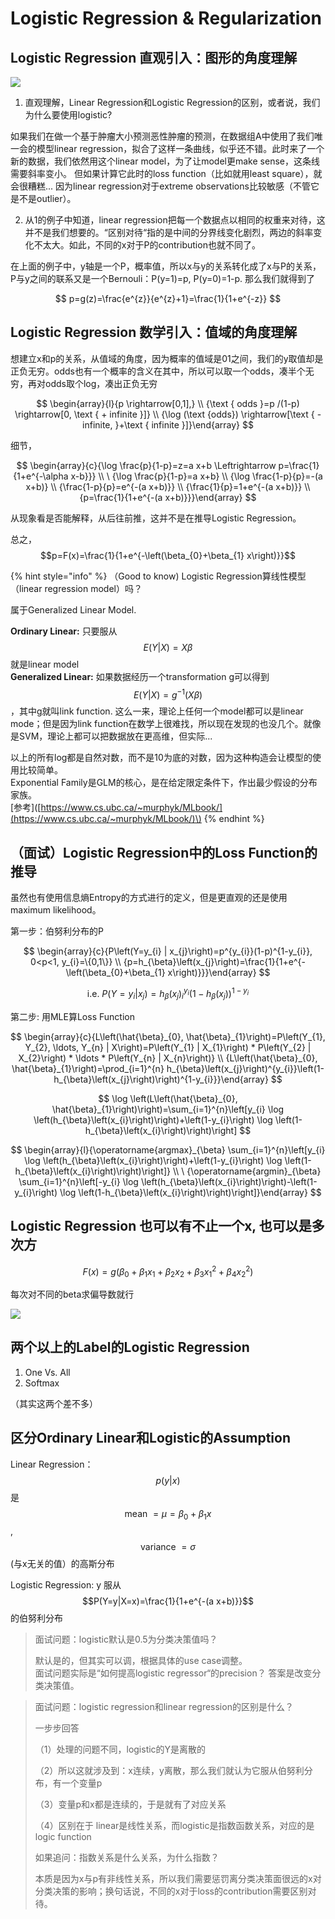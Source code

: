 # Logistic Regression & Regularization

## Logistic Regression 直观引入：图形的角度理解

![](https://cdn.mathpix.com/snip/images/GgRig_wBwKiNUo5H3JkwAPcQb7UD3AxW6cujzjB2Rsk.original.fullsize.png)



1. 直观理解，Linear Regression和Logistic Regression的区别，或者说，我们为什么要使用logistic?

如果我们在做一个基于肿瘤大小预测恶性肿瘤的预测，在数据组A中使用了我们唯一会的模型linear regression，拟合了这样一条曲线，似乎还不错。此时来了一个新的数据，我们依然用这个linear model，为了让model更make sense，这条线需要斜率变小。 但如果计算它此时的loss function（比如就用least square），就会很糟糕...  因为linear regression对于extreme observations比较敏感（不管它是不是outlier）。

2. 从1的例子中知道，linear regression把每一个数据点以相同的权重来对待，这并不是我们想要的。“区别对待“指的是中间的分界线变化剧烈，两边的斜率变化不太大。如此，不同的x对于P的contribution也就不同了。

在上面的例子中，y轴是一个P，概率值，所以x与y的关系转化成了x与P的关系，P与y之间的联系又是一个Bernouli：P\(y=1\)=p, P\(y=0\)=1-p. 那么我们就得到了

$$
p=g(z)=\frac{e^{z}}{e^{z}+1}=\frac{1}{1+e^{-z}}
$$

## Logistic Regression 数学引入：值域的角度理解

想建立x和p的关系，从值域的角度，因为概率的值域是01之间，我们的y取值却是正负无穷。odds也有一个概率的含义在其中，所以可以取一个odds，凑半个无穷，再对odds取个log，凑出正负无穷

$$
\begin{array}{l}{p \rightarrow[0,1],} \\ {\text { odds }=p /(1-p) \rightarrow[0, \text { + infinite }]} \\ {\log (\text {odds}) \rightarrow[\text { -infinite, }+\text { infinite }]}\end{array}
$$

细节，

$$
\begin{array}{c}{\log \frac{p}{1-p}=z=a x+b \Leftrightarrow p=\frac{1}{1+e^{-\alpha x-b}}} \\ 
\
{\log \frac{p}{1-p}=a x+b} \\ {\log \frac{1-p}{p}=-(a x+b)} \\ {\frac{1-p}{p}=e^{-(a x+b)}} \\ {\frac{1}{p}=1+e^{-(a x+b)}} \\ {p=\frac{1}{1+e^{-(a x+b)}}}\end{array}
$$

从现象看是否能解释，从后往前推，这并不是在推导Logistic Regression。

总之， $$p=F(x)=\frac{1}{1+e^{-\left(\beta_{0}+\beta_{1} x\right)}}$$ 

{% hint style="info" %}
（Good to know\) Logistic Regression算线性模型（linear regression model）吗？  
  
属于Generalized Linear Model. 

  
**Ordinary Linear:**  只要服从 $$E(Y | X)=X \beta$$ 就是linear model  
**Generalized Linear:** 如果数据经历一个transformation g可以得到$$E(Y | X)=g^{-1}(X \beta)$$ ，其中g就叫link function. 这么一来，理论上任何一个model都可以是linear mode；但是因为link function在数学上很难找，所以现在发现的也没几个。就像是SVM，理论上都可以把数据放在更高维，但实际... 

以上的所有log都是自然对数，而不是10为底的对数，因为这种构造会让模型的使用比较简单。  
Exponential Family是GLM的核心，是在给定限定条件下，作出最少假设的分布家族。  
\[参考\]\([https://www.cs.ubc.ca/~murphyk/MLbook/](https://www.cs.ubc.ca/~murphyk/MLbook/)\)
{% endhint %}

## （面试）Logistic Regression中的Loss Function的推导

虽然也有使用信息熵Entropy的方式进行的定义，但是更直观的还是使用maximum likelihood。

第一步：伯努利分布的P

$$
\begin{array}{c}{P\left(Y=y_{i} | x_{j}\right)=p^{y_{i}}(1-p)^{1-y_{i}}, 0<p<1, y_{i}=\{0,1\}} \\ 
{p=h_{\beta}\left(x_{j}\right)=\frac{1}{1+e^{-\left(\beta_{0}+\beta_{1} x\right)}}}\end{array}
$$

$$
\text { i.e. } P\left(Y=y_{i} | x_{j}\right)=h_{\beta}\left(x_{j}\right)_{i}^{y_{i}}\left(1-h_{\beta}\left(x_{j}\right)\right)^{1-y_{i}}
$$

第二步: 用MLE算Loss Function

$$
\begin{array}{c}{L\left(\hat{\beta}_{0}, \hat{\beta}_{1}\right)=P\left(Y_{1}, Y_{2}, \ldots, Y_{n} | X\right)=P\left(Y_{1} | X_{1}\right) * P\left(Y_{2} | X_{2}\right) * \ldots * P\left(Y_{n} | X_{n}\right)} \\ {L\left(\hat{\beta}_{0}, \hat{\beta}_{1}\right)=\prod_{i=1}^{n} h_{\beta}\left(x_{j}\right)^{y_{i}}\left(1-h_{\beta}\left(x_{j}\right)\right)^{1-y_{i}}}\end{array}
$$

$$
\log \left(L\left(\hat{\beta}_{0}, \hat{\beta}_{1}\right)\right)=\sum_{i=1}^{n}\left[y_{i} \log \left(h_{\beta}\left(x_{i}\right)\right)+\left(1-y_{i}\right) \log \left(1-h_{\beta}\left(x_{i}\right)\right)\right]
$$

$$
\begin{array}{l}{\operatorname{argmax}_{\beta} \sum_{i=1}^{n}\left[y_{i} \log \left(h_{\beta}\left(x_{i}\right)\right)+\left(1-y_{i}\right) \log \left(1-h_{\beta}\left(x_{i}\right)\right)\right]} \\ 
\
{\operatorname{argmin}_{\beta} \sum_{i=1}^{n}\left[-y_{i} \log \left(h_{\beta}\left(x_{i}\right)\right)-\left(1-y_{i}\right) \log \left(1-h_{\beta}\left(x_{i}\right)\right)\right]}\end{array}
$$

## Logistic Regression 也可以有不止一个x, 也可以是多次方

$$
F(x)=g\left(\beta_{0}+\beta_{1} x_{1}+\beta_{2} x_{2}+\beta_{3} x_{1}^{2}+\beta_{4} x_{2}^{2}\right)
$$

每次对不同的beta求偏导数就行

![](https://cdn.mathpix.com/snip/images/XH-SqQeadMPeNMhShIDBUm1hhY7hwpOzclBWBSUsPPE.original.fullsize.png)



## 两个以上的Label的Logistic Regression

1. One Vs.  All
2. Softmax 

（其实这两个差不多）

## 区分Ordinary Linear和Logistic的Assumption

Linear Regression： $$p(y | x)$$ 是 $$\text { mean }=\mu=\beta_{0}+\beta_{1}x$$ , $$\text { variance }=\sigma$$ \(与x无关的值）的高斯分布

Logistic Regression: y 服从 $$P(Y=y|X=x)=\frac{1}{1+e^{-(a x+b)}}$$ 的伯努利分布



> 面试问题：logistic默认是0.5为分类决策值吗？
>
> 默认是的，但其实可以调，根据具体的use case调整。  
> 面试问题实际是“如何提高logistic regressor“的precision？ 答案是改变分类决策值。



> 面试问题：logistic regression和linear regression的区别是什么？
>
> 一步步回答
>
> （1）处理的问题不同，logistic的Y是离散的
>
> （2）所以这就涉及到：x连续，y离散，那么我们就认为它服从伯努利分布，有一个变量p
>
> （3）变量p和x都是连续的，于是就有了对应关系
>
> （4）区别在于 linear是线性关系，而logistic是指数函数关系，对应的是logic function
>
> 如果追问：指数关系是什么关系，为什么指数？
>
> 本质是因为x与p有非线性关系，所以我们需要惩罚离分类决策面很远的x对分类决策的影响；换句话说，不同的x对于loss的contribution需要区别对待。

